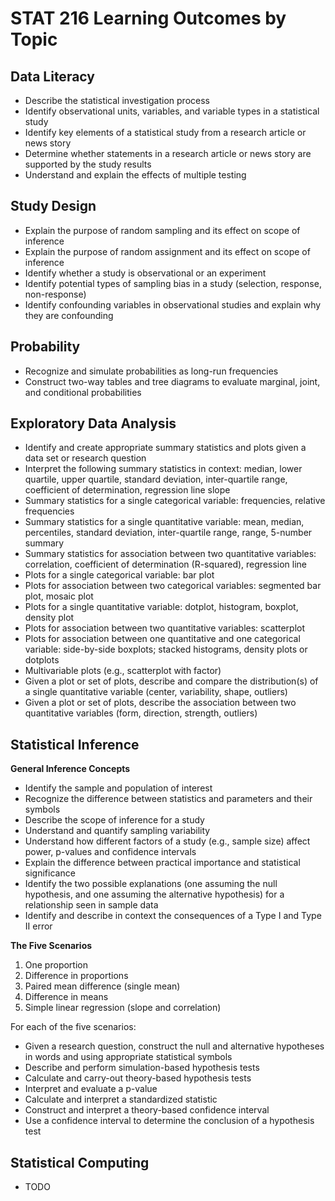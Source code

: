 # STAT 216 Learning Outcomes by Topic

## Data Literacy
- Describe the statistical investigation process
- Identify observational units, variables, and variable types in a statistical study
- Identify key elements of a statistical study from a research article or news story
- Determine whether statements in a research article or news story are
  supported by the study results
- Understand and explain the effects of multiple testing

## Study Design
- Explain the purpose of random sampling and its effect on scope of inference
- Explain the purpose of random assignment and its effect on scope of inference
- Identify whether a study is observational or an experiment
- Identify potential types of sampling bias in a study (selection, response, non-response)
- Identify confounding variables in observational studies and explain why they are confounding

## Probability
- Recognize and simulate probabilities as long-run frequencies
- Construct two-way tables and tree diagrams to evaluate
  marginal, joint, and conditional probabilities

## Exploratory Data Analysis
- Identify and create appropriate summary statistics and plots
  given a data set or research question
- Interpret the following summary statistics in context:
  median, lower quartile, upper quartile,
  standard deviation, inter-quartile range,
  coefficient of determination, regression line slope
- Summary statistics for a single categorical variable: frequencies, relative frequencies
- Summary statistics for a single quantitative variable: mean, median,
  percentiles, standard deviation, inter-quartile range, range, 5-number summary
- Summary statistics for association between two quantitative variables:
  correlation, coefficient of determination (R-squared), regression line
- Plots for a single categorical variable: bar plot
- Plots for association between two categorical variables:
  segmented bar plot, mosaic plot
- Plots for a single quantitative variable:
  dotplot, histogram, boxplot, density plot
- Plots for association between two quantitative variables: scatterplot
- Plots for association between one quantitative and one categorical variable:
  side-by-side boxplots; stacked histograms, density plots or dotplots
- Multivariable plots (e.g., scatterplot with factor)
- Given a plot or set of plots, describe and compare the distribution(s)
  of a single quantitative variable
  (center, variability, shape, outliers)
- Given a plot or set of plots, describe the association between
  two quantitative variables
  (form, direction, strength, outliers)

## Statistical Inference

__General Inference Concepts__
- Identify the sample and population of interest
- Recognize the difference between statistics and parameters and their symbols
- Describe the scope of inference for a study
- Understand and quantify sampling variability
- Understand how different factors of a study (e.g., sample size) affect
  power, p-values and confidence intervals 
- Explain the difference between practical importance and statistical significance
- Identify the two possible explanations (one assuming the null hypothesis, and one assuming
  the alternative hypothesis) for a relationship seen in sample data
- Identify and describe in context the consequences of a Type I and Type II error
  
__The Five Scenarios__
1. One proportion
2. Difference in proportions
3. Paired mean difference (single mean)
4. Difference in means
5. Simple linear regression (slope and correlation)

For each of the five scenarios:
- Given a research question, construct the null and alternative hypotheses
  in words and using appropriate statistical symbols
- Describe and perform simulation-based hypothesis tests
- Calculate and carry-out theory-based hypothesis tests
- Interpret and evaluate a p-value
- Calculate and interpret a standardized statistic
- Construct and interpret a theory-based confidence interval
- Use a confidence interval to determine the conclusion of a hypothesis test

## Statistical Computing
- TODO

